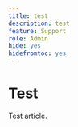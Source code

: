 ```yaml
---
title: test
description: test
feature: Support
role: Admin
hide: yes
hidefromtoc: yes
---
```

# Test

Test article.
